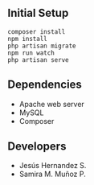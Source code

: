 
## Initial Setup
```
composer install
npm install
php artisan migrate
npm run watch
php artisan serve
```

## Dependencies

- Apache web server
- MySQL
- Composer

## Developers

- Jesús Hernandez S.
- Samira M. Muñoz P.
